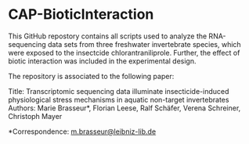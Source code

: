 # CAP-BioticInteraction

This GitHub repostory contains all scripts used to analyze the RNA-sequencing data sets from three freshwater invertebrate species, which were exposed to the insectcide chlorantraniliprole. Further, the effect of biotic interaction was included in the experimental design.

The repository is associated to the following paper:

Title: Transcriptomic sequencing data illuminate insecticide-induced physiological stress mechanisms in aquatic non-target invertebrates
Authors: Marie Brasseur*, Florian Leese, Ralf Schäfer, Verena Schreiner, Christoph Mayer


\*Correspondence: m.brasseur@leibniz-lib.de
